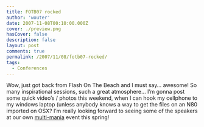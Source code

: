 ```yaml
---
title: FOTB07 rocked
author: 'wouter'
date: 2007-11-08T00:10:00.000Z
cover: ./preview.png
hasCover: false
description: false
layout: post
comments: true
permalink: /2007/11/08/fotb07-rocked/
tags:
  - Conferences
---
```

Wow, just got back from Flash On The Beach and I must say… awesome! So many inspirational sessions, such a great atmosphere… I’m gonna post some quick video’s / photos this weekend, when I can hook my cellphone to my windows laptop (unless anybody knows a way to get the files on an N80 imported on OSX? I’m really looking forward to seeing some of the speakers at our own [multi-mania][1] event this spring!

 [1]: http://www.multi-mania.be